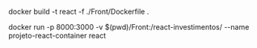 <!-- build da imagem -->
docker build -t react -f ./Front/Dockerfile .

<!-- subindo o container -->
docker run -p 8000:3000 -v $(pwd)/Front:/react-investimentos/ --name projeto-react-container react